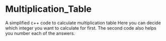 # Multiplication_Table
A simplified c++ code to calculate multiplication table
Here you can decide which integer you want to calculate for first. 
The second code also helps you number each of the answers.
